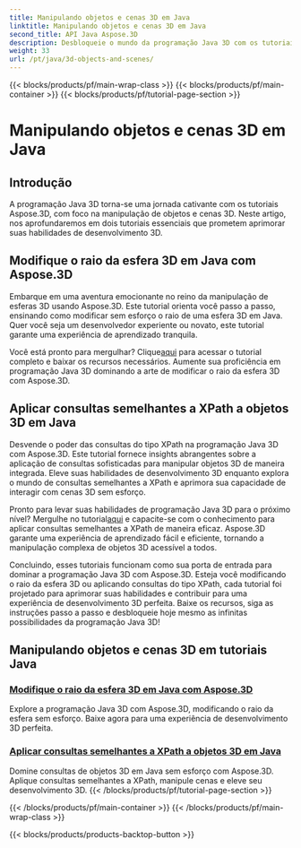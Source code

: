 ```yaml
---
title: Manipulando objetos e cenas 3D em Java
linktitle: Manipulando objetos e cenas 3D em Java
second_title: API Java Aspose.3D
description: Desbloqueie o mundo da programação Java 3D com os tutoriais Aspose.3D. Aprenda a modificar o raio da esfera e a aplicar consultas semelhantes a XPath sem esforço para um desenvolvimento 3D perfeito.
weight: 33
url: /pt/java/3d-objects-and-scenes/
---
```


{{< blocks/products/pf/main-wrap-class >}}
{{< blocks/products/pf/main-container >}}
{{< blocks/products/pf/tutorial-page-section >}}

# Manipulando objetos e cenas 3D em Java

## Introdução

A programação Java 3D torna-se uma jornada cativante com os tutoriais Aspose.3D, com foco na manipulação de objetos e cenas 3D. Neste artigo, nos aprofundaremos em dois tutoriais essenciais que prometem aprimorar suas habilidades de desenvolvimento 3D.

## Modifique o raio da esfera 3D em Java com Aspose.3D
Embarque em uma aventura emocionante no reino da manipulação de esferas 3D usando Aspose.3D. Este tutorial orienta você passo a passo, ensinando como modificar sem esforço o raio de uma esfera 3D em Java. Quer você seja um desenvolvedor experiente ou novato, este tutorial garante uma experiência de aprendizado tranquila.

 Você está pronto para mergulhar? Clique[aqui](./modify-sphere-radius/) para acessar o tutorial completo e baixar os recursos necessários. Aumente sua proficiência em programação Java 3D dominando a arte de modificar o raio da esfera 3D com Aspose.3D.

## Aplicar consultas semelhantes a XPath a objetos 3D em Java
Desvende o poder das consultas do tipo XPath na programação Java 3D com Aspose.3D. Este tutorial fornece insights abrangentes sobre a aplicação de consultas sofisticadas para manipular objetos 3D de maneira integrada. Eleve suas habilidades de desenvolvimento 3D enquanto explora o mundo de consultas semelhantes a XPath e aprimora sua capacidade de interagir com cenas 3D sem esforço.

 Pronto para levar suas habilidades de programação Java 3D para o próximo nível? Mergulhe no tutorial[aqui](./xpath-like-object-queries/) e capacite-se com o conhecimento para aplicar consultas semelhantes a XPath de maneira eficaz. Aspose.3D garante uma experiência de aprendizado fácil e eficiente, tornando a manipulação complexa de objetos 3D acessível a todos.

Concluindo, esses tutoriais funcionam como sua porta de entrada para dominar a programação Java 3D com Aspose.3D. Esteja você modificando o raio da esfera 3D ou aplicando consultas do tipo XPath, cada tutorial foi projetado para aprimorar suas habilidades e contribuir para uma experiência de desenvolvimento 3D perfeita. Baixe os recursos, siga as instruções passo a passo e desbloqueie hoje mesmo as infinitas possibilidades da programação Java 3D!
## Manipulando objetos e cenas 3D em tutoriais Java
### [Modifique o raio da esfera 3D em Java com Aspose.3D](./modify-sphere-radius/)
Explore a programação Java 3D com Aspose.3D, modificando o raio da esfera sem esforço. Baixe agora para uma experiência de desenvolvimento 3D perfeita.
### [Aplicar consultas semelhantes a XPath a objetos 3D em Java](./xpath-like-object-queries/)
Domine consultas de objetos 3D em Java sem esforço com Aspose.3D. Aplique consultas semelhantes a XPath, manipule cenas e eleve seu desenvolvimento 3D.
{{< /blocks/products/pf/tutorial-page-section >}}

{{< /blocks/products/pf/main-container >}}
{{< /blocks/products/pf/main-wrap-class >}}

{{< blocks/products/products-backtop-button >}}
